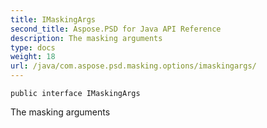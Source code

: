 ```yaml
---
title: IMaskingArgs
second_title: Aspose.PSD for Java API Reference
description: The masking arguments
type: docs
weight: 18
url: /java/com.aspose.psd.masking.options/imaskingargs/
---
```

```
public interface IMaskingArgs
```

The masking arguments

